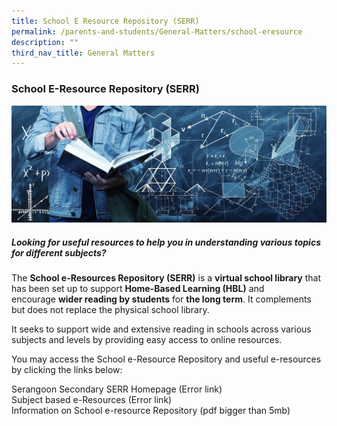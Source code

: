 ```yaml
---
title: School E Resource Repository (SERR)
permalink: /parents-and-students/General-Matters/school-eresource
description: ""
third_nav_title: General Matters
---
```

### School E-Resource Repository (SERR)
![](/images/serr_background.jpg)

##### Looking for useful resources to help you in understanding various topics for different subjects?

The **School e-Resources Repository (SERR)** is a **virtual school library** that has been set up to support **Home-Based Learning (HBL)** and encourage **wider reading by students** for **the long term**. It complements but does not replace the physical school library.

It seeks to support wide and extensive reading in schools across various subjects and levels by providing easy access to online resources.

You may access the School e-Resource Repository and useful e-resources by clicking the links below: 

Serangoon Secondary SERR Homepage (Error link) <br>
Subject based e-Resources (Error link) <br>
Information on School e-resource Repository (pdf bigger than 5mb)